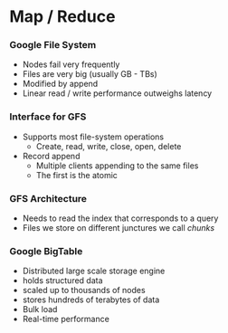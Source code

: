 # Map / Reduce

### Google File System
- Nodes fail very frequently 
- Files are very big (usually GB - TBs)
- Modified by append
- Linear read / write performance outweighs latency

### Interface for GFS
- Supports most file-system operations
	- Create, read, write, close, open, delete
- Record append
	- Multiple clients appending to the same files
	- The first is the atomic


### GFS Architecture

- Needs to read the index that corresponds to a query
- Files we store on different junctures we call *chunks* 

### Google BigTable
- Distributed large scale storage engine
- holds structured data
- scaled up to thousands of nodes
- stores hundreds of terabytes of data
- Bulk load
- Real-time performance

